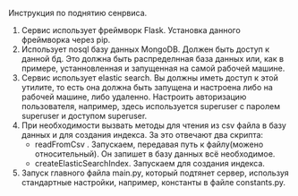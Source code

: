 Инструкция по поднятию сенрвиса.

1) Сервис использует фреймворк Flask. Установка данного фреймворка через pip.
2) Использует nosql базу данных MongoDB. Должен быть доступ к данной бд. Это должна быть распределнная база данных или, как в примере, устанновленная и запущенная на самой рабочей машине.
3) Сервис использует elastic search. Вы должны иметь доступ к этой утилите, то есть она должна быть запущена и настроена либо на рабочей машине, либо удаленно. Настроить авторизацию пользователя, например, здесь используется superuser с паролем superuser и доступом superuser.
4) При необходимости вызвать методы для чтения из csv файла в базу данных и для создания индекса. За это отвечают два скрипта:
    - readFromCsv <filepath>. Запускаем, передавая путь к файлу(можено относительный). Он запишет в базу данных всё необходимое.
    - createElasticSearchIndex. Запускаем для создания индекса.
5) Запуск главного файла main.py, который подтянет сервер, используя стандартные настройки, например, константы в файле constants.py.